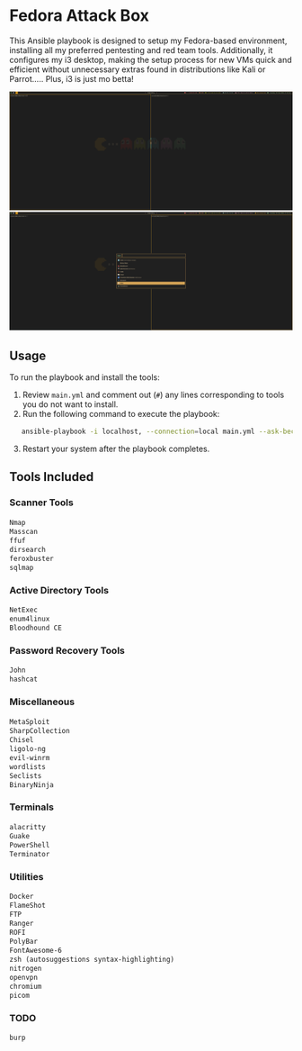 # Fedora Attack Box
This Ansible playbook is designed to setup my Fedora-based environment, installing all my preferred pentesting and red team tools. Additionally, it configures my i3 desktop, making the setup process for new VMs quick and efficient without unnecessary extras found in distributions like Kali or Parrot..... Plus, i3 is just mo betta!

![Screen Shot](screenshots/screenshot.png)
![Screen Shot 2](screenshots/screenshot2.png)

## Usage
To run the playbook and install the tools:

1. Review `main.yml` and comment out (`#`) any lines corresponding to tools you do not want to install.
2. Run the following command to execute the playbook:
```bash
   ansible-playbook -i localhost, --connection=local main.yml --ask-become-pass
```
3. Restart your system after the playbook completes.

## Tools Included
### Scanner Tools
```
Nmap
Masscan
ffuf
dirsearch
feroxbuster
sqlmap
```

### Active Directory Tools
```
NetExec
enum4linux
Bloodhound CE
```

### Password Recovery Tools
```
John
hashcat
```

### Miscellaneous
```
MetaSploit
SharpCollection
Chisel
ligolo-ng
evil-winrm
wordlists
Seclists
BinaryNinja
```

### Terminals
```
alacritty
Guake
PowerShell
Terminator
```

### Utilities
```
Docker
FlameShot
FTP
Ranger
ROFI
PolyBar
FontAwesome-6
zsh (autosuggestions syntax-highlighting)
nitrogen
openvpn
chromium
picom
```

### TODO
```
burp
```